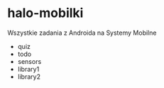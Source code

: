 # halo-mobilki

Wszystkie zadania z Androida na Systemy Mobilne
- quiz
- todo
- sensors
- library1
- library2
